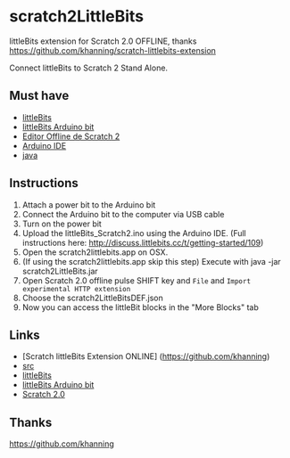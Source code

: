 scratch2LittleBits
==================

littleBits extension for Scratch 2.0 OFFLINE, thanks https://github.com/khanning/scratch-littlebits-extension

Connect littleBits to Scratch 2 Stand Alone.  


Must have
-----------
- [littleBits](http://littlebits.cc)
- [littleBits Arduino bit](http://littlebits.cc/bits/arduino)
- [Editor Offline de Scratch 2](http://scratch.mit.edu/scratch2download/)
- [Arduino IDE](http://arduino.cc/en/main/software)
- [java](https://www.java.com/es/download/)

Instructions
-------------------------------
1. Attach a power bit to the Arduino bit
2. Connect the Arduino bit to the computer via USB cable
3. Turn on the power bit
4. Upload the littleBits_Scratch2.ino using the Arduino IDE. (Full instructions here: http://discuss.littlebits.cc/t/getting-started/109)<br>
5. Open the scratch2littlebits.app on OSX. 
6. (If using the scratch2littlebits.app skip this step) Execute with java -jar scratch2LittleBits.jar
7. Open Scratch 2.0 offline pulse SHIFT key and ```File``` and ```Import experimental HTTP extension```
8. Choose the scratch2LittleBitsDEF.json
9. Now you can access the littleBit blocks in the "More Blocks" tab

Links
-----
- [Scratch littleBits Extension ONLINE] (https://github.com/khanning)
- [src](https://github.com/electronicadivertida/scratch2LittleBits)
- [littleBits](http://littlebits.cc)
- [littleBits Arduino bit](http://littlebits.cc/bits/arduino)
- [Scratch 2.0](http://scratch.mit.edu)

Thanks 
-----
https://github.com/khanning
